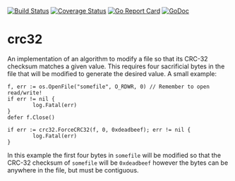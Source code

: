 [![Build Status](https://travis-ci.com/bodgit/crc32.svg?branch=master)](https://travis-ci.com/bodgit/crc32)
[![Coverage Status](https://coveralls.io/repos/github/bodgit/crc32/badge.svg?branch=master)](https://coveralls.io/github/bodgit/crc32?branch=master)
[![Go Report Card](https://goreportcard.com/badge/github.com/bodgit/crc32)](https://goreportcard.com/report/github.com/bodgit/crc32)
[![GoDoc](https://godoc.org/github.com/bodgit/crc32?status.svg)](https://godoc.org/github.com/bodgit/crc32)

crc32
=====

An implementation of an algorithm to modify a file so that its CRC-32 checksum
matches a given value. This requires four sacrificial bytes in the file that
will be modified to generate the desired value. A small example:
```golang
f, err := os.OpenFile("somefile", O_RDWR, 0) // Remember to open read/write!
if err != nil {
        log.Fatal(err)
}
defer f.Close()

if err := crc32.ForceCRC32(f, 0, 0xdeadbeef); err != nil {
        log.Fatal(err)
}
```
In this example the first four bytes in `somefile` will be modified so that
the CRC-32 checksum of `somefile` will be `0xdeadbeef` however the bytes can
be anywhere in the file, but must be contiguous.

